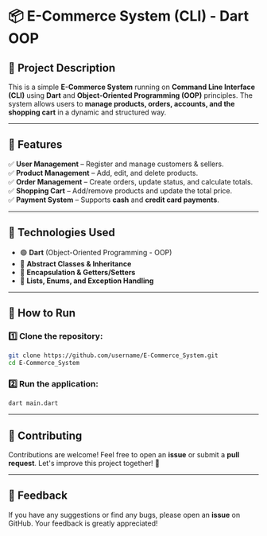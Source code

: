 # 📦 E-Commerce System (CLI) - Dart OOP

## 🚀 Project Description

This is a simple **E-Commerce System** running on **Command Line Interface (CLI)** using **Dart** and **Object-Oriented Programming (OOP)** principles. The system allows users to **manage products, orders, accounts, and the shopping cart** in a dynamic and structured way.

---

## 🔹 Features

✅ **User Management** – Register and manage customers & sellers.\
✅ **Product Management** – Add, edit, and delete products.\
✅ **Order Management** – Create orders, update status, and calculate totals.\
✅ **Shopping Cart** – Add/remove products and update the total price.\
✅ **Payment System** – Supports **cash** and **credit card payments**.

---

## 🔹 Technologies Used

- 🟢 **Dart** (Object-Oriented Programming - OOP)
- 🔹 **Abstract Classes & Inheritance**
- 🔹 **Encapsulation & Getters/Setters**
- 🔹 **Lists, Enums, and Exception Handling**

---

## 📌 How to Run

### 1️⃣ Clone the repository:

```bash
git clone https://github.com/username/E-Commerce_System.git
cd E-Commerce_System
```

### 2️⃣ Run the application:

```bash
dart main.dart
```

---

## 🔗 Contributing

Contributions are welcome! Feel free to open an **issue** or submit a **pull request**. Let's improve this project together! 🚀

---

## 📢 Feedback

If you have any suggestions or find any bugs, please open an ****issue**** on GitHub. Your feedback is greatly appreciated! 

